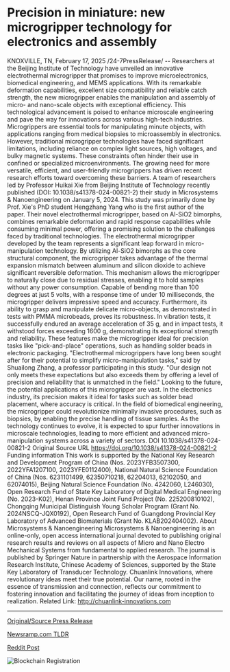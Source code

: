 # Precision in miniature: new microgripper technology for electronics and assembly

KNOXVILLE, TN, February 17, 2025 /24-7PressRelease/ -- Researchers at the Beijing Institute of Technology have unveiled an innovative electrothermal microgripper that promises to improve microelectronics, biomedical engineering, and MEMS applications. With its remarkable deformation capabilities, excellent size compatibility and reliable catch strength, the new microgripper enables the manipulation and assembly of micro- and nano-scale objects with exceptional efficiency. This technological advancement is poised to enhance microscale engineering and pave the way for innovations across various high-tech industries.  Microgrippers are essential tools for manipulating minute objects, with applications ranging from medical biopsies to microassembly in electronics. However, traditional microgripper technologies have faced significant limitations, including reliance on complex light sources, high voltages, and bulky magnetic systems. These constraints often hinder their use in confined or specialized microenvironments. The growing need for more versatile, efficient, and user-friendly microgrippers has driven recent research efforts toward overcoming these barriers.  A team of researchers led by Professor Huikai Xie from Beijing Institute of Technology recently published (DOI: 10.1038/s41378-024-00821-2) their study in Microsystems & Nanoengineering on January 5, 2024. This study was primarily done by Prof. Xie's PhD student Hengzhang Yang who is the first author of the paper. Their novel electrothermal microgripper, based on Al-SiO2 bimorphs, combines remarkable deformation and rapid response capabilities while consuming minimal power, offering a promising solution to the challenges faced by traditional technologies.  The electrothermal microgripper developed by the team represents a significant leap forward in micro-manipulation technology. By utilizing Al-SiO2 bimorphs as the core structural component, the microgripper takes advantage of the thermal expansion mismatch between aluminum and silicon dioxide to achieve significant reversible deformation. This mechanism allows the microgripper to naturally close due to residual stresses, enabling it to hold samples without any power consumption. Capable of bending more than 100 degrees at just 5 volts, with a response time of under 10 milliseconds, the microgripper delivers impressive speed and accuracy. Furthermore, its ability to grasp and manipulate delicate micro-objects, as demonstrated in tests with PMMA microbeads, proves its robustness. In vibration tests, it successfully endured an average acceleration of 35 g, and in impact tests, it withstood forces exceeding 1600 g, demonstrating its exceptional strength and reliability. These features make the microgripper ideal for precision tasks like "pick-and-place" operations, such as handling solder beads in electronic packaging.  "Electrothermal microgrippers have long been sought after for their potential to simplify micro-manipulation tasks," said by Shuailong Zhang, a professor participating in this study. "Our design not only meets these expectations but also exceeds them by offering a level of precision and reliability that is unmatched in the field."  Looking to the future, the potential applications of this microgripper are vast. In the electronics industry, its precision makes it ideal for tasks such as solder bead placement, where accuracy is critical. In the field of biomedical engineering, the microgripper could revolutionize minimally invasive procedures, such as biopsies, by enabling the precise handling of tissue samples. As the technology continues to evolve, it is expected to spur further innovations in microscale technologies, leading to more efficient and advanced micro-manipulation systems across a variety of sectors.  DOI 10.1038/s41378-024-00821-2  Original Source URL https://doi.org/10.1038/s41378-024-00821-2  Funding information This work is supported by the National Key Research and Development Program of China (Nos. 2023YFB3507300, 2022YFA1207100, 2023YFE0112400), National Natural Science Foundation of China (Nos. 6231101499, 62350710218, 62204013, 62102050, and 62074015), Beijing Natural Science Foundation (No. 4242060, L246030), Open Research Fund of State Key Laboratory of Digital Medical Engineering (No. 2023-K02), Henan Province Joint Fund Project (No. 225200810102), Chongqing Municipal Distinguish Young Scholar Program (Grant No. 2024NSCQ-JQX0192), Open Research Fund of Guangdong Provincial Key Laboratory of Advanced Biomaterials (Grant No. KLAB202404002).  About Microsystems & Nanoengineering Microsystems & Nanoengineering is an online-only, open access international journal devoted to publishing original research results and reviews on all aspects of Micro and Nano Electro Mechanical Systems from fundamental to applied research. The journal is published by Springer Nature in partnership with the Aerospace Information Research Institute, Chinese Academy of Sciences, supported by the State Key Laboratory of Transducer Technology.  Chuanlink Innovations, where revolutionary ideas meet their true potential. Our name, rooted in the essence of transmission and connection, reflects our commitment to fostering innovation and facilitating the journey of ideas from inception to realization.  Related Link: http://chuanlink-innovations.com 

---

[Original/Source Press Release](https://www.24-7pressrelease.com/press-release/519763/precision-in-miniature-new-microgripper-technology-for-electronics-and-assembly)
                    

[Newsramp.com TLDR](https://newsramp.com/curated-news/revolutionary-electrothermal-microgripper-unveiled-by-beijing-institute-of-technology-researchers/e72d2f3f62b0f6d6d52007fbda477457) 

 



[Reddit Post](https://www.reddit.com/r/newsramp/comments/1ite2uh/revolutionary_electrothermal_microgripper/) 



![Blockchain Registration](https://cdn.newsramp.app/24-7PressRelease/qrcode/252/19/fastJs2f.webp)